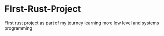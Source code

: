 # FIrst-Rust-Project
FIrst rust project as part of my journey learning more low level and systems programming
